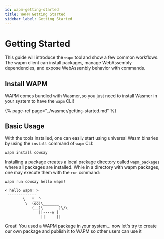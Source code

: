```yaml
---
id: wapm-getting-started
title: WAPM Getting Started
sidebar_label: Getting Started
---
```


# Getting Started

This guide will introduce the `wapm` tool and show a few common workflows. The wapm client can install packages, manage WebAssembly dependencies, and expose WebAssembly behavior with commands.

## Install WAPM

WAPM comes bundled with Wasmer, so you just need to install Wasmer in your system to have the `wapm` CLI!

{% page-ref page="../wasmer/getting-started.md" %}

## **Basic Usage**

With the tools installed, one can easily start using universal Wasm binaries by using the `install` command of `wapm` CLI:

```text
wapm install cowsay
```

Installing a package creates a local package directory called `wapm_packages` where all packages are installed. While in a directory with wapm packages, one may execute them with the `run` command:

```text
wapm run cowsay hello wapm!
```

```text
< hello wapm! >
 -------------
        \   ^__^
         \  (oo)\_______
            (__)\       )\/\
               ||----w |
                ||     ||
```

Great! You used a WAPM package in your system... now let's try to create our own package and publish it to WAPM so other users can use it

